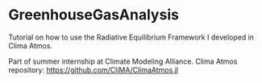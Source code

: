 # GreenhouseGasAnalysis

Tutorial on how to use the Radiative Equilibrium Framework I developed in Clima Atmos.  

Part of summer internship at Climate Modeling Alliance. Clima Atmos repository:
https://github.com/CliMA/ClimaAtmos.jl

